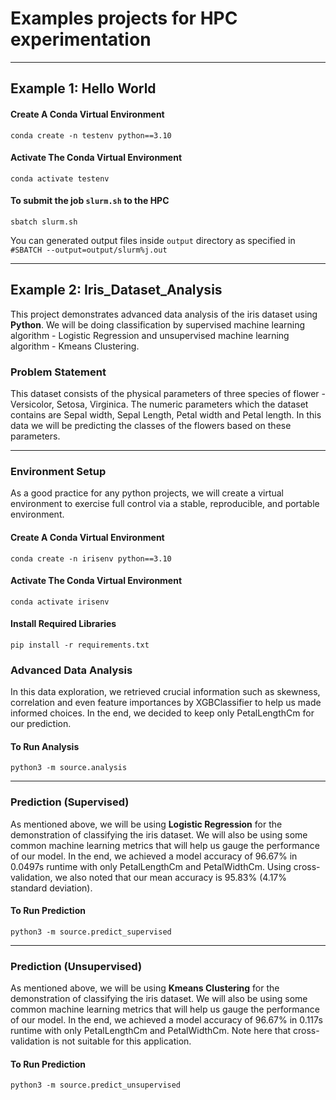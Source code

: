 # Examples projects for HPC experimentation

---

## Example 1: Hello World

#### Create A Conda Virtual Environment

```code
conda create -n testenv python==3.10
```

#### Activate The Conda Virtual Environment

```code
conda activate testenv
```

#### To submit the job `slurm.sh` to the HPC

```code
sbatch slurm.sh
```

You can generated output files inside `output` directory as specified in `#SBATCH --output=output/slurm%j.out`

---

## Example 2: Iris_Dataset_Analysis

This project demonstrates advanced data analysis of the iris dataset using **Python**. We will be doing classification by supervised machine learning algorithm - Logistic Regression and unsupervised machine learning algorithm - Kmeans Clustering.

### Problem Statement

This dataset consists of the physical parameters of three species of flower - Versicolor, Setosa, Virginica. The numeric parameters which the dataset contains are Sepal width, Sepal Length, Petal width and Petal length. In this data we will be predicting the classes of the flowers based on these parameters.

---

### Environment Setup

As a good practice for any python projects, we will create a virtual environment to exercise full control via a stable, reproducible, and portable environment.

#### Create A Conda Virtual Environment

```code
conda create -n irisenv python==3.10
```

#### Activate The Conda Virtual Environment

```code
conda activate irisenv
```

#### Install Required Libraries

```code
pip install -r requirements.txt
```

### Advanced Data Analysis

In this data exploration, we retrieved crucial information such as skewness, correlation and even feature importances by XGBClassifier to help us made informed choices. In the end, we decided to keep only PetalLengthCm for our prediction.

#### To Run Analysis

```code
python3 -m source.analysis
```

---

### Prediction (Supervised)

As mentioned above, we will be using **Logistic Regression** for the demonstration of classifying the iris dataset. We will also be using some common machine learning metrics that will help us gauge the performance of our model. In the end, we achieved a model accuracy of 96.67% in 0.0497s runtime with only PetalLengthCm and PetalWidthCm. Using cross-validation, we also noted that our mean accuracy is 95.83% (4.17% standard deviation).

#### To Run Prediction

```code
python3 -m source.predict_supervised
```

---

### Prediction (Unsupervised)

As mentioned above, we will be using **Kmeans Clustering** for the demonstration of classifying the iris dataset. We will also be using some common machine learning metrics that will help us gauge the performance of our model. In the end, we achieved a model accuracy of 96.67% in 0.117s runtime with only PetalLengthCm and PetalWidthCm. Note here that cross-validation is not suitable for this application.

#### To Run Prediction

```code
python3 -m source.predict_unsupervised
```
